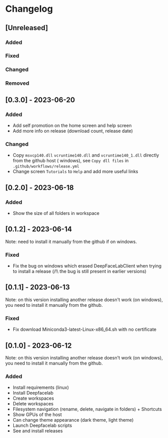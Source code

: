 # Changelog

## [Unreleased]

### Added

### Fixed

### Changed

### Removed

## [0.3.0] - 2023-06-20

### Added

- Add self promotion on the home screen and help screen
- Add more info on release (download count, release date)

### Changed

- Copy `msvcp140.dll` `vcruntime140.dll` and `vcruntime140_1.dll` directly from the github host (
  windows), see `Copy dll files` in `.github/workflows/release.yml`
- Change screen `Tutorials` to `Help` and add more useful links

## [0.2.0] - 2023-06-18

### Added

- Show the size of all folders in workspace

## [0.1.2] - 2023-06-14

Note: need to install it manually from the github if on windows.

### Fixed

- Fix the bug on windows which erased DeepFaceLabClient when trying to install a release (/!\ the
  bug is still present in earlier versions)

## [0.1.1] - 2023-06-13

Note: on this version installing another release doesn't work (on windows), you need to install it
manually from the github.

### Fixed

- Fix download Miniconda3-latest-Linux-x86_64.sh with no certificate

## [0.1.0] - 2023-06-12

Note: on this version installing another release doesn't work (on windows), you need to install it
manually from the github.

### Added

- Install requirements (linux)
- Install Deepfacelab
- Create workspaces
- Delete workspaces
- Filesystem navigation (rename, delete, navigate in folders) + Shortcuts
- Show GPUs of the host
- Can change theme appearance (dark theme, light theme)
- Launch Deepfacelab scripts
- See and install releases
